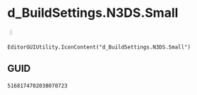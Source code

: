 # d_BuildSettings.N3DS.Small
![](/img/d_BuildSettings.N3DS.Small.png)

``` CSharp
EditorGUIUtility.IconContent("d_BuildSettings.N3DS.Small")
```
## GUID
```
5168174702038070723
```
